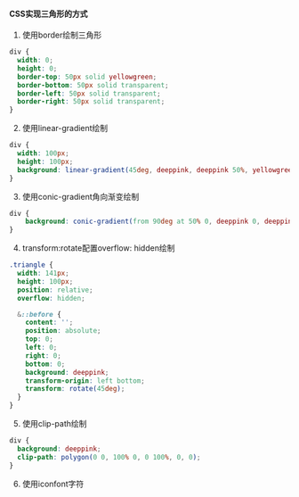 #### CSS实现三角形的方式

1. 使用border绘制三角形

```css
div {
  width: 0;
  height: 0;
  border-top: 50px solid yellowgreen;
  border-bottom: 50px solid transparent;
  border-left: 50px solid transparent;
  border-right: 50px solid transparent;
}
```

2. 使用linear-gradient绘制

```css
div {
  width: 100px;
  height: 100px;
  background: linear-gradient(45deg, deeppink, deeppink 50%, yellowgreen 50%, yellowgreen 100);
}
```

3. 使用conic-gradient角向渐变绘制

```css
div {
    background: conic-gradient(from 90deg at 50% 0, deeppink 0, deeppink 45deg, transparent 45.1deg);
}
```

4. transform:rotate配置overflow: hidden绘制

```css
.triangle {
  width: 141px;
  height: 100px;
  position: relative;
  overflow: hidden;

  &::before {
    content: '';
    position: absolute;
    top: 0;
    left: 0;
    right: 0;
    bottom: 0;
    background: deeppink;
    transform-origin: left bottom;
    transform: rotate(45deg);
  }
}
```

5. 使用clip-path绘制

```css
div {
  background: deeppink;
  clip-path: polygon(0 0, 100% 0, 0 100%, 0, 0);
}
```

6. 使用iconfont字符